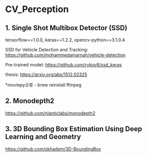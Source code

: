 # CV_Perception
## 1. Single Shot Multibox Detector (SSD)

tensorflow==1.0.0, keras==1.2.2, opencv-python==3.1.0.4

SSD for Vehicle Detection and Tracking: https://github.com/mohammedamarnah/vehicle-detection

Pre-trained model: https://github.com/rykov8/ssd_keras

thesis: https://arxiv.org/abs/1512.02325

*moviepy오류 - brew reinstall ffmpeg


## 2. Monodepth2
https://github.com/nianticlabs/monodepth2

## 3. 3D Bounding Box Estimation Using Deep Learning and Geometry
https://github.com/skhadem/3D-BoundingBox
